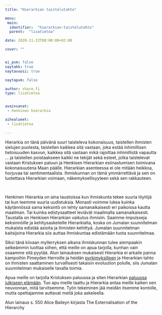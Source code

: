 ```yaml
---
title: "Hierarkian taistelutahto"

menu:
 main:
  identifier:  "hierarkian-taistelutahto"
  parent:  "lisatietoa"

date: 2020-11-22T00:00:00+02:00

cover: ""


ei_pvm: false
naytakk: true
naytavuosi: true

naytapvm: false

author: share.fi
type: lisatietoa


avainsanat:
 - henkinen hierarkia

aihealueet:
 - lisätietoa

---
```


<p class="alustus">Hierarkia on tänä päivänä suuri taisteleva kokonaisuus, taistellen ihmisten sielujen puolesta, taistellen kaikkea sitä vastaan, joka estää inhimillisen tietoisuuden kasvun, kaikkea sitä vastaan mikä rajoittaa inhimillistä vapautta ... ja taistellen poistaakseen kaikki ne tekijät sekä esteet, jotka taistelevat vastaan Kristuksen paluun ja Henkisen Hierarkian esiinastumisen toimivana kokonaisuutena Maan päälle. Hierarkian asenteessa ei ole mitään heikkoa, horjuvaa tai sentimentaalista. Ihmiskunnan on tämä ymmärrettävä ja sen on luotettava Hierarkian voimaan, näkemyksellisyyteen sekä sen rakkauteen.</p>
<br clear="all" />

Henkinen Hierarkia on aina taustoissa kun ihmiskunta tekee suuria löytöjä tai kun teemme suuria uudistuksia. Monasti voimme lukea kuinka käytännössä sama keksintö on tehty samanaikaisesti eri paikoissa kautta maailman. Tai kuinka edistysaatteet leviävät maailmalla samanaikaisesti. Taustalla on Henkisen Hierarkian vaikutus ihmisiin. Saamme impulsseja keksinnöille ja kehitysaskeleille Hierarkialta, koska on Jumalan suunnitelman mukaista edistää asioita ja ihmisten kehittyä. Jumalan suunnitelman kaitsijoina Hierarkia siis auttaa ihmiskuntaa edistämään tuota suunnitelmaa.

Siksi tänä kiivaan myllerryksen aikana ihmiskunnan tulee aiempaakin selkeämmin luottaa siihen, että meille on apua tarjolla, kunhan vain osaamme sitä pyytää. Alun lainauksen mukaisesti Hierarkia ei arkaile panna kampoihin Pimeyden Herroille ja heidän [pyrkimyksilleen](https://share.fi/uutiset/mestarin-sanoin-2011-10-kommentti/) ja Hierarkian tahto on ihmisten saattaminen turvallisesti takaisin evoluution polulle, siis Jumalan suunnitelman mukaiselle tavalla toimia.

Apua meille on tarjolla Kristuksen paluussa ja siten Hierarkian [paluussa julkiseen elämään](https://share.fi/mestarin-sanoin/2007-01-maitreya-astuu-esiin/). Tuo apu meille taattu ja Hierarkia antaa meille kaiken sen neuvonnan, mitä tarvitsemme. Työn tekeminen jää meidän itsemme kontolle, mutta opettajamme auttavat meitä joka askeleella.

Alun lainaus s. 550 Alice Baileyn kirjasta The Externalisation of the Hierarchy